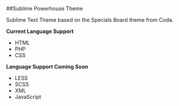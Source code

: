##Sublime Powerhouse Theme

Sublime Text Theme based on the Specials Board theme from Coda.

**Current Language Support**
 * HTML
 * PHP
 * CSS
 
**Language Support Coming Soon**
 * LESS
 * SCSS
 * XML
 * JavaScript